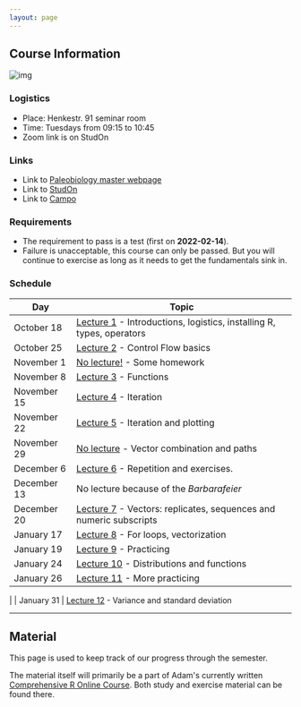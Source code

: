 ```yaml
---
layout: page 
---
```


## **Course Information**

![img]({{site.url}}{{site.baseurl}}assets/R_logo.svg.png)

### Logistics 

- Place: Henkestr. 91 seminar room  
- Time: Tuesdays from 09:15 to 10:45  
- Zoom link is on StudOn

### Links

- Link to [Paleobiology master webpage](https://palaeobiology.nat.fau.de/program/courses/rcourse/)  
- Link to [StudOn](https://www.studon.fau.de/crs4793444.html)  
- Link to [Campo](https://www.campo.fau.de:443/qisserver/pages/startFlow.xhtml?_flowId=detailView-flow&unitId=107608&periodId=395&navigationPosition=studiesOffered,searchCourses)  

### Requirements

- The requirement to pass is a test (first on **2022-02-14**). 
- Failure is unacceptable, this course can only be passed. But you will continue to exercise as long as it needs to get the fundamentals sink in.

### Schedule

| Day         | Topic                                                                                                         |
|-------------|---------------------------------------------------------------------------------------------------------------|
| October 18  | [Lecture 1]({{site.url}}{{site.baseurl}}lecture1/) - Introductions, logistics, installing R, types, operators |
| October 25  | [Lecture 2]({{site.url}}{{site.baseurl}}lecture2/) - Control Flow basics                                      |
| November 1  | [No lecture!]({{site.url}}{{site.baseurl}}no-lecture1/) - Some homework                                       |
| November 8  | [Lecture 3]({{site.url}}{{site.baseurl}}lecture3/) - Functions                                                |
| November 15 | [Lecture 4]({{site.url}}{{site.baseurl}}lecture4/) - Iteration                                                |
| November 22 | [Lecture 5]({{site.url}}{{site.baseurl}}lecture5/) - Iteration and plotting                                   |
| November 29 | [No lecture]({{site.url}}{{site.baseurl}}no-lecture2/) - Vector combination and paths                         |
| December 6  | [Lecture 6]({{site.url}}{{site.baseurl}}lecture6/) - Repetition and exercises.                                |
| December 13 | No lecture because of the *Barbarafeier*                                                                      |
| December 20 | [Lecture 7]({{site.url}}{{site.baseurl}}lecture7/) - Vectors: replicates, sequences and numeric subscripts    |
| January 17  | [Lecture 8]({{site.url}}{{site.baseurl}}lecture8/) - For loops, vectorization                                 |
| January 19  | [Lecture 9]({{site.url}}{{site.baseurl}}lecture9/) - Practicing                                               |
| January 24  | [Lecture 10]({{site.url}}{{site.baseurl}}lecture10/) - Distributions and functions                           |
| January 26  | [Lecture 11]({{site.url}}{{site.baseurl}}lecture11/) - More practicing 
|
| January 31  | [Lecture 12]({{site.url}}{{site.baseurl}}lecture12/) - Variance and standard deviation                                       

* * *

## **Material**

This page is used to keep track of our progress through the semester.

The material itself will primarily be a part of Adam's currently written [Comprehensive R Online Course](https://adamkocsis.github.io/rkheion/).
Both study and exercise material can be found there. 



